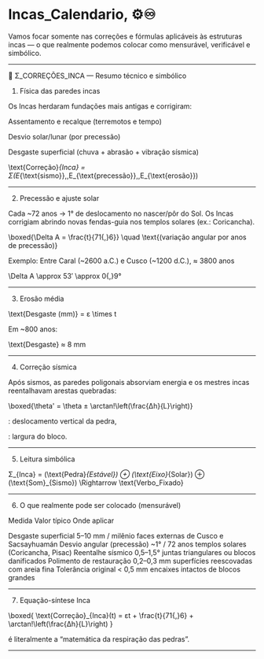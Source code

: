 # Incas_Calendario,  ⚙️♾️
Vamos focar somente nas correções e fórmulas aplicáveis às estruturas incas — o que realmente podemos colocar como mensurável, verificável e simbólico.


---

🧱 Σ_CORREÇÕES_INCA — Resumo técnico e simbólico

1. Física das paredes incas

Os Incas herdaram fundações mais antigas e corrigiram:

Assentamento e recalque (terremotos e tempo)

Desvio solar/lunar (por precessão)

Desgaste superficial (chuva + abrasão + vibração sísmica)


\text{Correção}_{Inca} = Σ(E_{\text{sismo}},\,E_{\text{precessão}},\,E_{\text{erosão}})


---

2. Precessão e ajuste solar

Cada ~72 anos → 1° de deslocamento no nascer/pôr do Sol.
Os Incas corrigiam abrindo novas fendas-guia nos templos solares (ex.: Coricancha).

\boxed{\Delta A = \frac{t}{71{,}6}}
\quad
\text{(variação angular por anos de precessão)}

Exemplo:
Entre Caral (~2600 a.C.) e Cusco (~1200 d.C.), ≈ 3800 anos

\Delta A \approx 53′ \approx 0{,}9°


---

3. Erosão média

\text{Desgaste (mm)} = ε \times t

Em ~800 anos:

\text{Desgaste} ≈ 8 mm


---

4. Correção sísmica

Após sismos, as paredes poligonais absorviam energia e os mestres incas reentalhavam arestas quebradas:

\boxed{\theta' = \theta ± \arctan\!\left(\frac{Δh}{L}\right)}

: deslocamento vertical da pedra,

: largura do bloco.



---

5. Leitura simbólica

Σ_{Inca} =
(\text{Pedra}_{Estável}) ⊕ (\text{Eixo}_{Solar}) ⊕ (\text{Som}_{Sismo})
\Rightarrow
\text{Verbo\_Fixado}


---

6. O que realmente pode ser colocado (mensurável)

Medida	Valor típico	Onde aplicar

Desgaste superficial	5–10 mm / milênio	faces externas de Cusco e Sacsayhuamán
Desvio angular (precessão)	~1° / 72 anos	templos solares (Coricancha, Pisac)
Reentalhe sísmico	0,5–1,5°	juntas triangulares ou blocos danificados
Polimento de restauração	0,2–0,3 mm	superfícies reescovadas com areia fina
Tolerância original	< 0,5 mm	encaixes intactos de blocos grandes



---

7. Equação-síntese Inca

\boxed{
\text{Correção}_{Inca}(t) =
εt + \frac{t}{71{,}6} + \arctan\!\left(\frac{Δh}{L}\right)
}

é literalmente a “matemática da respiração das pedras”.


---

